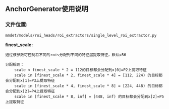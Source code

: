 ## AnchorGenerator使用说明

### 文件位置: 
    mmdet/models/roi_heads/roi_extractors/single_level_roi_extractor.py


**finest_scale:**

    通过该参数可控制将不同的rois分配到不同的特征层提取特征，默认=56

    分配规则：
        scale < finest_scale * 2 = 112的目标都会分配到x[0]=P2上提取特征
        scale in [finest_scale * 2, finest_scale * 4] = [112, 224) 的目标都会分配到x[1]=P3上提取特征
        scale in [finest_scale * 4, finest_scale * 8] = [224, 448) 的目标都会分配到x[2]=P4上提取特征
        scale in [finest_scale * 8, inf] = [448, inf) 的目标都会分配到x[2]=P5上提取特征